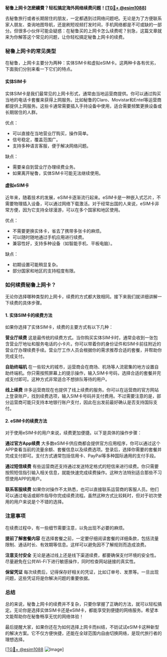**秘鲁上网卡怎麽續費？轻松搞定海外网络续费问题！[[TG💪+ @esim1088](https://t.me/s/esim1088)]**

去秘鲁旅行或者长期居住的朋友，一定都遇到过网络问题吧。无论是为了方便联系家人朋友、查询地图导航，还是刷短视频打发时间，手机网络都是不可或缺的一部分。但很多小伙伴可能会疑惑：在秘鲁买的上网卡怎么续费呢？别急，这篇文章就来为你解答这个常见的问题，让你轻松搞定秘鲁上网卡的续费。

### 秘鲁上网卡的常见类型

在秘鲁，上网卡主要分为两种：实体SIM卡和虚拟eSIM卡。这两种卡各有优劣，下面我们分别来看一下它们的特点。

#### 实体SIM卡

实体SIM卡是我们最常见的上网卡形式，通常由当地运营商提供。你可以通过购买当地的电话卡套餐来获得上网服务。比如秘鲁的Claro、Movistar和Entel等运营商都提供上网服务。这些卡通常需要插入手持设备中使用，适合需要频繁更换设备或长期居住的人群。

优点：
- 可以直接在当地营业厅购买，操作简单。
- 信号稳定，覆盖范围广。
- 支持多种语言客服，便于解决网络问题。

缺点：
- 需要亲自到营业厅办理续费业务。
- 如果离开秘鲁，实体SIM卡可能无法继续使用。

#### 虚拟eSIM卡

近年来，随着技术的发展，eSIM卡逐渐流行起来。eSIM卡是一种嵌入式芯片，不需要物理插入设备，可以通过网络下载激活。对于经常出国的人来说，eSIM卡非常方便，因为它支持全球漫游，可以在多个国家和地区使用。

优点：
- 不需要更换实体卡，省去了携带多张卡的麻烦。
- 可以随时随地通过手机应用进行续费。
- 兼容性好，支持多种设备（如智能手机、平板电脑）。

缺点：
- 初期设置可能稍显复杂。
- 部分国家和地区的支持程度有限。

### 如何续费秘鲁上网卡？

无论你选择哪种类型的上网卡，续费的方式都大致相同。接下来我们就详细讲解一下续费的具体步骤。

#### 1. 实体SIM卡的续费方法

如果你选择了实体SIM卡，续费的主要方式有以下几种：

**营业厅续费**
这是最传统的续费方式。当你购买实体SIM卡时，通常会收到一张包含营业厅地址和服务电话的小卡片。你可以带着你的身份证件和SIM卡前往附近的营业厅办理续费手续。营业厅工作人员会根据你的需求推荐合适的套餐，并帮助你完成支付。

**自助终端机**
在一些较大的城市，运营商会在商场、机场等人流密集的地方设置自助终端机。你只需按照屏幕上的提示操作，输入SIM卡号码，选择合适的套餐并完成支付即可。这种方式非常适合不想排队等待的用户。

**线上续费**
许多运营商现在也提供了线上续费的服务。你可以在运营商的官方网站上登录账户，找到续费选项，输入SIM卡号码并支付费用。不过需要注意的是，部分运营商可能只支持本地银行账户支付，因此在出发前最好确认是否支持国际支付。

#### 2. eSIM卡的续费方法

对于使用eSIM卡的用户来说，续费更加便捷。以下是具体的操作步骤：

**通过官方App续费**
大多数eSIM卡供应商都会提供官方应用程序，你可以通过这个APP查看当前的流量余额、套餐信息以及续费选项。登录后，选择你需要的套餐并完成支付即可。支付方式通常包括信用卡、PayPal等多种国际通用的支付手段。

**通过短信续费**
有些运营商还支持通过发送特定格式的短信来进行续费。你只需要按照短信指引输入相关信息，就能快速完成续费操作。这种方法特别适合那些不习惯使用APP的用户。

**联系客服续费**
如果你对操作不太熟悉，也可以直接联系运营商的客服人员。他们可以通过电话或邮件指导你完成续费流程。虽然这种方式比较耗时，但对于初次使用的用户来说是个不错的选择。

### 注意事项

在续费过程中，有一些细节需要注意，以免出现不必要的麻烦。

**提前了解套餐内容**
在选择套餐之前，一定要仔细阅读套餐的详细条款，包括流量限制、通话时长、有效期等信息。这样可以避免因不了解规则而造成浪费。

**注意支付安全**
无论是通过线上还是线下渠道续费，都要确保支付环境的安全性。尽量避免在公共Wi-Fi下进行敏感操作，同时检查网站链接的真实性。

**保留凭证**
每次续费后，记得保存好相关的凭证，比如订单号、发票等。一旦出现问题，这些凭证将是你解决问题的重要依据。

### 总结

总的来说，秘鲁上网卡的续费并不复杂，只要你掌握了正确的方法，就可以轻松搞定。无论你是选择实体SIM卡还是eSIM卡，都能享受到便捷的网络服务。希望本文能帮助你在秘鲁畅享无忧的网络体验！

最后提醒大家，如果你还在为如何选择上网卡而纠结，不妨试试eSIM卡这种新型的解决方案。它不仅方便快捷，还能在全球范围内自由切换网络，是现代旅行者的理想选择。

[[TG💪+ @esim1088](https://t.me/s/esim1088) ![Image](https://i.postimg.cc/4NQfJmqS/Snipaste-2025-05-13-00-14-12.png)]